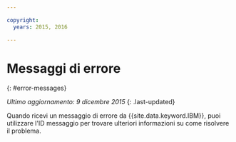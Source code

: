```yaml
---

copyright:
  years: 2015, 2016

---
```



# Messaggi di errore
{: #error-messages}

*Ultimo aggiornamento: 9 dicembre 2015*
{: .last-updated}

Quando ricevi un messaggio di errore da {{site.data.keyword.IBM}},
puoi utilizzare l'ID messaggio per trovare ulteriori informazioni su come risolvere
il problema. 

